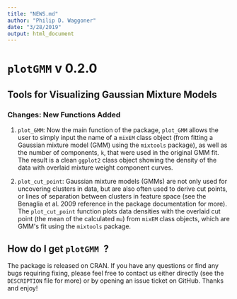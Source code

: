 ```yaml
---
title: "NEWS.md"
author: "Philip D. Waggoner"
date: "3/28/2019"
output: html_document
---
```


# `plotGMM` v 0.2.0
## Tools for Visualizing Gaussian Mixture Models

### Changes: New Functions Added

1. `plot_GMM`: Now the main function of the package, `plot_GMM` allows the user to simply input the name of a `mixEM` class object (from fitting a Gaussian mixture model (GMM) using the `mixtools` package), as well as the number of components, `k`, that were used in the original GMM fit. The result is a clean `ggplot2` class object showing the density of the data with overlaid mixture weight component curves.  

2. `plot_cut_point`: Gaussian mixture models (GMMs) are not only used for uncovering clusters in data, but are also often used to derive cut points, or lines of separation between clusters in feature space (see the Benaglia et al. 2009 reference in the package documentation for more). The `plot_cut_point` function plots data densities with the overlaid cut point (the mean of the calculated `mu`) from `mixEM` class objects, which are GMM's fit using the `mixtools` package.

## How do I get `plotGMM `?

The package is released on CRAN. If you have any questions or find any bugs requiring fixing, please feel free to contact us either directly (see the `DESCRIPTION` file for more) or by opening an issue ticket on GitHub. Thanks and enjoy!

